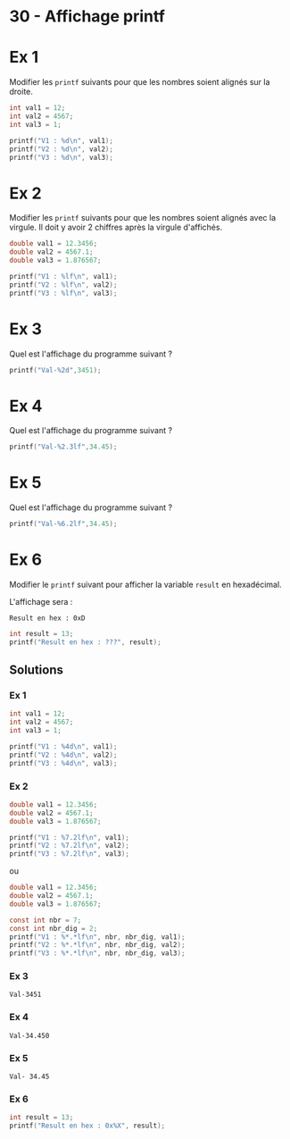 # 30 - Affichage printf

# Ex 1
Modifier les `printf` suivants pour que les nombres soient alignés sur la droite.

```C
int val1 = 12;
int val2 = 4567;
int val3 = 1;

printf("V1 : %d\n", val1);
printf("V2 : %d\n", val2);
printf("V3 : %d\n", val3);
```

# Ex 2
Modifier les `printf` suivants pour que les nombres soient alignés avec la virgule.
Il doit y avoir 2 chiffres après la virgule d'affichés.

```C
double val1 = 12.3456;
double val2 = 4567.1;
double val3 = 1.876567;

printf("V1 : %lf\n", val1);
printf("V2 : %lf\n", val2);
printf("V3 : %lf\n", val3);
```

# Ex 3
Quel est l'affichage du programme suivant ?
```C
printf("Val-%2d",3451);
```

# Ex 4
Quel est l'affichage du programme suivant ?
```C
printf("Val-%2.3lf",34.45);
```

# Ex 5
Quel est l'affichage du programme suivant ?
```C
printf("Val-%6.2lf",34.45);
```

# Ex 6
Modifier le `printf` suivant pour afficher la variable `result` en hexadécimal.

L'affichage sera :
```console
Result en hex : 0xD
```

```C
int result = 13;
printf("Result en hex : ???", result);
```

## Solutions
### Ex 1
```C
int val1 = 12;
int val2 = 4567;
int val3 = 1;

printf("V1 : %4d\n", val1);
printf("V2 : %4d\n", val2);
printf("V3 : %4d\n", val3);
```

### Ex 2
```C
double val1 = 12.3456;
double val2 = 4567.1;
double val3 = 1.876567;

printf("V1 : %7.2lf\n", val1);
printf("V2 : %7.2lf\n", val2);
printf("V3 : %7.2lf\n", val3);
```

ou

```C
double val1 = 12.3456;
double val2 = 4567.1;
double val3 = 1.876567;

const int nbr = 7;
const int nbr_dig = 2;
printf("V1 : %*.*lf\n", nbr, nbr_dig, val1);
printf("V2 : %*.*lf\n", nbr, nbr_dig, val2);
printf("V3 : %*.*lf\n", nbr, nbr_dig, val3);
```

### Ex 3
```console
Val-3451
```

### Ex 4
```console
Val-34.450
```

### Ex 5
```console
Val- 34.45
```

### Ex 6
```C
int result = 13;
printf("Result en hex : 0x%X", result);
```